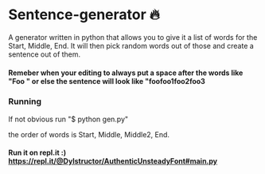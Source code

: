 # Sentence-generator :fire:
A generator written in python that allows you to give it a list of words for the Start, Middle, End. It will then pick random words out of those and create a sentence out of them.


#### Remeber when your editing to always put a space after the words like "Foo " or else the sentence will look like "foofoo1foo2foo3


 ### Running
 If not obvious run "$ python gen.py"

 the order of words is Start, Middle, Middle2, End.

#### Run it on repl.it :) https://repl.it/@Dylstructor/AuthenticUnsteadyFont#main.py
